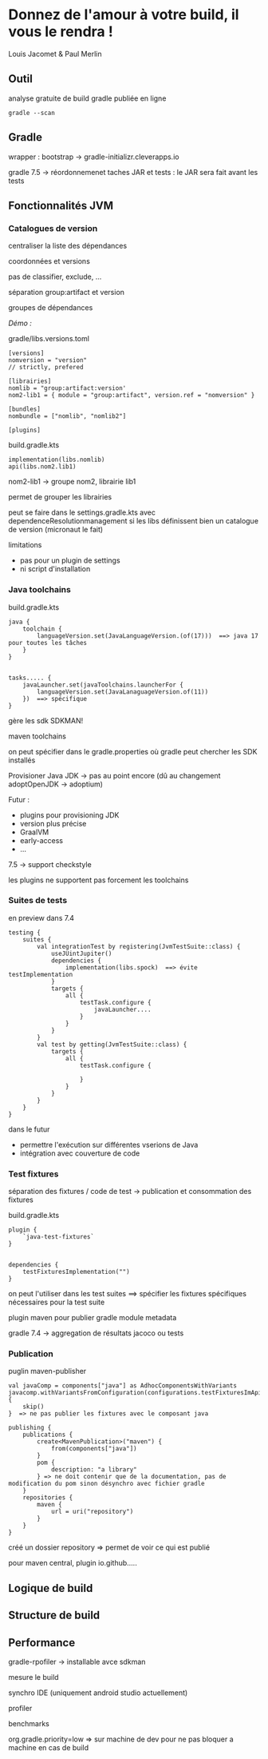 # Donnez de l'amour à votre build, il vous le rendra !

Louis Jacomet & Paul Merlin


## Outil

analyse gratuite de build gradle publiée en ligne

`gradle --scan`



## Gradle

wrapper : bootstrap -> gradle-initializr.cleverapps.io

gradle 7.5 -> réordonnemenet taches JAR et tests : le JAR sera fait avant les tests


## Fonctionnalités JVM

### Catalogues de version

centraliser la liste des dépendances

coordonnées et versions

pas de classifier, exclude, ...

séparation group:artifact et version

groupes de dépendances

*Démo :*

gradle/libs.versions.toml
```
[versions]
nomversion = "version"
// strictly, prefered

[librairies]
nomlib = "group:artifact:version'
nom2-lib1 = { module = "group:artifact", version.ref = "nomversion" }

[bundles]
nombundle = ["nomlib", "nomlib2"]

[plugins]
```

build.gradle.kts
```
implementation(libs.nomlib)
api(libs.nom2.lib1)
```

nom2-lib1 -> groupe nom2, librairie lib1

permet de grouper les librairies

peut se faire dans le settings.gradle.kts avec dependenceResolutionmanagement si les libs définissent bien un catalogue de version (micronaut le fait)

limitations

* pas pour un plugin de settings
* ni script d'installation


### Java toolchains


build.gradle.kts
```
java {
    toolchain {
        languageVersion.set(JavaLanguageVersion.(of(17)))  ==> java 17 pour toutes les tâches
    }
}


tasks..... {
    javaLauncher.set(javaToolchains.launcherFor {
        languageVersion.set(JavaLanaguageVersion.of(11))
    })  ==> spécifique
}
```

gère les sdk SDKMAN!

maven toolchains

on peut spécifier dans le gradle.properties où gradle peut chercher les SDK installés

Provisioner Java JDK -> pas au point encore (dû au changement adoptOpenJDK -> adoptium)

Futur :
* plugins pour provisioning JDK
* version plus précise
* GraalVM
* early-access
* ...

7.5 -> support checkstyle

les plugins ne supportent pas forcement les toolchains


### Suites de tests

en preview dans 7.4

```
testing {
    suites {
        val integrationTest by registering(JvmTestSuite::class) {
            useJUintJupiter()
            dependencies {
                implementation(libs.spock)  ==> évite testImplementation
            }
            targets {
                all {
                    testTask.configure {
                        javaLauncher....
                    }
                }
            }
        }
        val test by getting(JvmTestSuite::class) {
            targets {
                all {
                    testTask.configure {

                    }
                }
            }
        }
    }
}
```

dans le futur 
* permettre l'exécution sur différentes vserions de Java
* intégration avec couverture de code


### Test fixtures

séparation des fixtures / code de test -> publication et consommation des fixtures

build.gradle.kts
```
plugin {
    `java-test-fixtures`
}


dependencies {
    testFixturesImplementation("")
}
```

on peut l'utiliser dans les test suites ==> spécifier les fixtures spécifiques nécessaires pour la test suite

plugin maven pour publier gradle module metadata

gradle 7.4 -> aggregation de résultats jacoco ou tests


### Publication

puglin maven-publisher
```
val javaComp = components["java"] as AdhocComponentsWithVariants
javacomp.withVariantsFromConfiguration(configurations.testFixturesImApiElements.get()) {
    skip()
}  => ne pas publier les fixtures avec le composant java

publishing {
    publications {
        create<MavenPublication>("maven") {
            from(components["java"])
        }
        pom {
            description: "a library"
        } => ne doit contenir que de la documentation, pas de modification du pom sinon désynchro avec fichier gradle
    }
    repositories {
        maven {
            url = uri("repository")
        }
    }
}
```

créé un dossier repository => permet de voir ce qui est publié

pour maven central, plugin io.github.....



## Logique de build



## Structure de build

## Performance

gradle-rpofiler -> installable avce sdkman

mesure le build

synchro IDE (uniquement android studio actuellement)

profiler

benchmarks

org.gradle.priority=low => sur machine de dev pour ne pas bloquer a machine en cas de build

